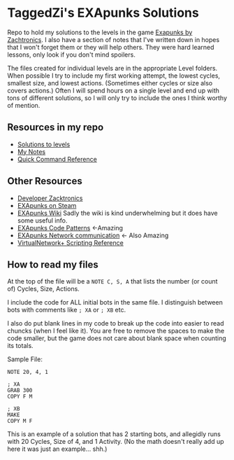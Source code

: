 # TaggedZi's EXApunks Solutions

Repo to hold my solutions to the levels in the game [Exapunks by Zachtronics](https://www.zachtronics.com/exapunks/).  I also have a section of notes that I've written down in hopes that I won't forget them or they will help others. They were hard learned lessons, only look if you don't mind spoilers.  

The files created for individual levels are in the appropriate Level folders. When possible I try to include my first working attempt, the lowest cycles, smallest size, and lowest actions. (Sometimes either cycles or size also covers actions.)  Often I will spend hours on a single level and end up with tons of different solutions, so I will only try to include the ones I think worthy of mention.

## Resources in my repo

- [Solutions to levels](https://github.com/taggedzi/exapunks/tree/main/levels)
- [My Notes](https://github.com/taggedzi/exapunks/blob/main/notes)
- [Quick Command Reference](https://github.com/taggedzi/exapunks/blob/main/notes/quick_reference.txt)

## Other Resources

- [Developer Zacktronics](https://www.zachtronics.com/)
- [EXApunks on Steam](https://store.steampowered.com/app/716490/EXAPUNKS/)
- [EXApunks Wiki](https://exapunks.fandom.com/wiki/Exapunks_Wiki) Sadly the wiki is kind underwhelming but it does have some useful info.
- [EXApunks Code Patterns](https://journal.3960.org/posts/2018-08-18-code-patterns-for-exapunks/) <-Amazing
- [EXApunks Network communication](https://journal.3960.org/posts/2018-08-22-network-communication-exapunks/) <- Also Amazing
- [VirtualNetwork+ Scripting Reference](https://www.zachtronics.com/virtualnetwork/)

## How to read my files

At the top of the file will be a `NOTE C, S, A` that lists the number (or count of) Cycles, Size, Actions.

I include the code for ALL initial bots in the same file. I distinguish between bots with comments like `; XA` or `; XB` etc.

I also do put blank lines in my code to break up the code into easier to read chuncks (when I feel like it). You are free to remove the spaces to make the code smaller, but the game does not care about blank space when counting its totals.  

Sample File:
```
NOTE 20, 4, 1

; XA
GRAB 300
COPY F M

; XB
MAKE
COPY M F
```
This is an example of a solution that has 2 starting bots, and allegidly runs with 20 Cycles, Size of 4, and 1 Activity. (No the math doesn't really add up here it was just an example... shh.)